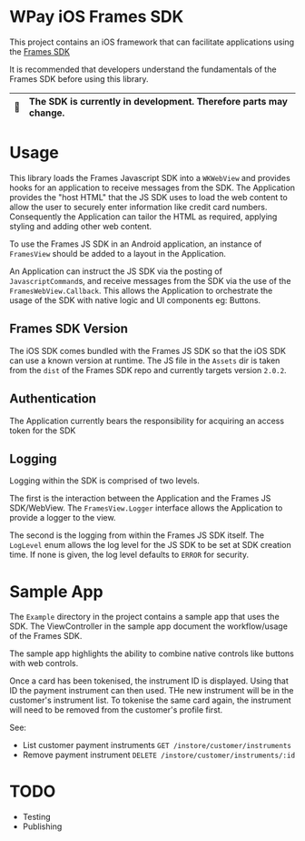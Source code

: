 # WPay iOS Frames SDK

This project contains an iOS framework that can facilitate
applications using the [Frames SDK](https://github.com/w-pay/sdk-wpay-web-frames)

It is recommended that developers understand the fundamentals of the Frames SDK before using
this library.

| :memo: | The SDK is currently in development. Therefore parts may change. |
|--------|:-----------------------------------------------------------------|

# Usage

This library loads the Frames Javascript SDK into a `WKWebView` and provides hooks for an application
to receive messages from the SDK. The Application provides the "host HTML" that the JS SDK uses to
load the web content to allow the user to securely enter information like credit card numbers.
Consequently the Application can tailor the HTML as required, applying styling and adding other
web content.

To use the Frames JS SDK in an Android application, an instance of `FramesView` should be added
to a layout in the Application.

An Application can instruct the JS SDK via the posting of `JavascriptCommand`s, and receive messages
from the SDK via the use of the `FramesWebView.Callback`. This allows the Application to orchestrate
the usage of the SDK with native logic and UI components eg: Buttons.

## Frames SDK Version

The iOS SDK comes bundled with the Frames JS SDK so that the iOS SDK can use a known
version at runtime. The JS file in the `Assets` dir is taken from the `dist` of the Frames SDK
repo and currently targets version `2.0.2`.

## Authentication

The Application currently bears the responsibility for acquiring an access token for the SDK

## Logging

Logging within the SDK is comprised of two levels.

The first is the interaction between the Application
and the Frames JS SDK/WebView. The `FramesView.Logger` interface allows the Application to provide
a logger to the view.

The second is the logging from within the Frames JS SDK itself. The `LogLevel` enum allows the
log level for the JS SDK to be set at SDK creation time. If none is given, the log level defaults
to `ERROR` for security.

# Sample App

The `Example` directory in the project contains a sample app that uses the SDK. The ViewController
in the sample app document the workflow/usage of the Frames SDK.

The sample app highlights the ability to combine native controls like buttons with web controls.

Once a card has been tokenised, the instrument ID is displayed. Using that ID the payment instrument
can then used. THe new instrument will be in the customer's instrument list. To tokenise the same
card again, the instrument will need to be removed from the customer's profile first.

See:
- List customer payment instruments `GET /instore/customer/instruments`
- Remove payment instrument `DELETE /instore/customer/instruments/:id`

# TODO

- Testing
- Publishing
